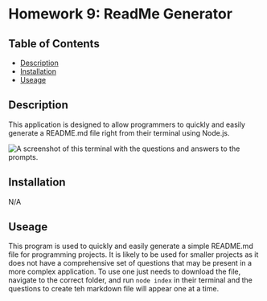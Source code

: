 
  # Homework 9: ReadMe Generator

  ## Table of Contents
  * [Description](#description)
  * [Installation](#installation)
  * [Useage](#useage)
  
  
  ## Description
  This application is designed to allow programmers to quickly and easily generate a README.md file right from their terminal using Node.js.

   ![A screenshot of this terminal with the questions and answers to the prompts.](https://github.com/allister-seras/Hwk9-READMEGen/assets/127648521/04197f20-3bc8-4398-8645-f646430dcee4)


  ## Installation
  N/A

  ## Useage
  This program is used to quickly and easily generate a simple README.md file for programming projects. It is likely to be used for smaller projects as it does not have a comprehensive set of questions that may be present in a more complex application. To use one just needs to download the file, navigate to the correct folder, and run `node index` in their terminal and the questions to create teh markdown file will appear one at a time.
